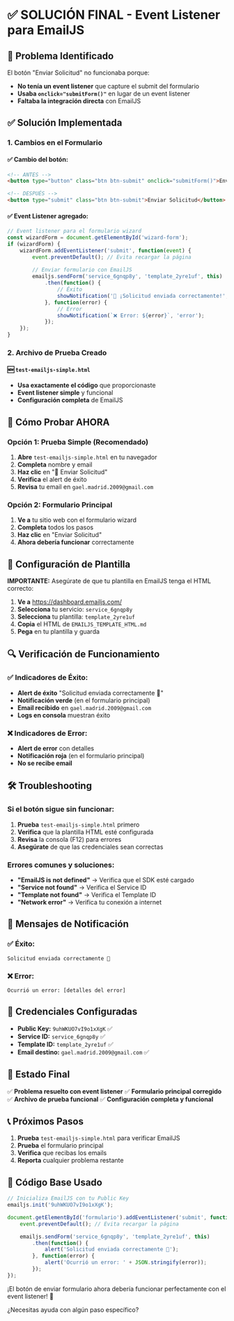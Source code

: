 # ✅ SOLUCIÓN FINAL - Event Listener para EmailJS

## 🎯 Problema Identificado

El botón "Enviar Solicitud" no funcionaba porque:
- **No tenía un event listener** que capture el submit del formulario
- **Usaba `onclick="submitForm()"`** en lugar de un event listener
- **Faltaba la integración directa** con EmailJS

## ✅ Solución Implementada

### 1. **Cambios en el Formulario**

#### ✅ Cambio del botón:
```html
<!-- ANTES -->
<button type="button" class="btn btn-submit" onclick="submitForm()">Enviar Solicitud</button>

<!-- DESPUÉS -->
<button type="submit" class="btn btn-submit">Enviar Solicitud</button>
```

#### ✅ Event Listener agregado:
```javascript
// Event listener para el formulario wizard
const wizardForm = document.getElementById('wizard-form');
if (wizardForm) {
    wizardForm.addEventListener('submit', function(event) {
        event.preventDefault(); // Evita recargar la página
        
        // Enviar formulario con EmailJS
        emailjs.sendForm('service_6gnqp8y', 'template_2yre1uf', this)
            .then(function() {
                // Éxito
                showNotification('🎉 ¡Solicitud enviada correctamente!', 'success');
            }, function(error) {
                // Error
                showNotification(`❌ Error: ${error}`, 'error');
            });
    });
}
```

### 2. **Archivo de Prueba Creado**

#### 🆕 `test-emailjs-simple.html`
- **Usa exactamente el código** que proporcionaste
- **Event listener simple** y funcional
- **Configuración completa** de EmailJS

## 🧪 Cómo Probar AHORA

### **Opción 1: Prueba Simple (Recomendado)**
1. **Abre** `test-emailjs-simple.html` en tu navegador
2. **Completa** nombre y email
3. **Haz clic** en "🚀 Enviar Solicitud"
4. **Verifica** el alert de éxito
5. **Revisa** tu email en `gael.madrid.2009@gmail.com`

### **Opción 2: Formulario Principal**
1. **Ve a** tu sitio web con el formulario wizard
2. **Completa** todos los pasos
3. **Haz clic** en "Enviar Solicitud"
4. **Ahora debería funcionar** correctamente

## 📧 Configuración de Plantilla

**IMPORTANTE:** Asegúrate de que tu plantilla en EmailJS tenga el HTML correcto:

1. **Ve a** https://dashboard.emailjs.com/
2. **Selecciona** tu servicio: `service_6gnqp8y`
3. **Selecciona** tu plantilla: `template_2yre1uf`
4. **Copia** el HTML de `EMAILJS_TEMPLATE_HTML.md`
5. **Pega** en tu plantilla y guarda

## 🔍 Verificación de Funcionamiento

### ✅ **Indicadores de Éxito:**
- **Alert de éxito** "Solicitud enviada correctamente 🎉"
- **Notificación verde** (en el formulario principal)
- **Email recibido** en `gael.madrid.2009@gmail.com`
- **Logs en consola** muestran éxito

### ❌ **Indicadores de Error:**
- **Alert de error** con detalles
- **Notificación roja** (en el formulario principal)
- **No se recibe email**

## 🛠️ Troubleshooting

### Si el botón sigue sin funcionar:

1. **Prueba** `test-emailjs-simple.html` primero
2. **Verifica** que la plantilla HTML esté configurada
3. **Revisa** la consola (F12) para errores
4. **Asegúrate** de que las credenciales sean correctas

### Errores comunes y soluciones:

- **"EmailJS is not defined"** → Verifica que el SDK esté cargado
- **"Service not found"** → Verifica el Service ID
- **"Template not found"** → Verifica el Template ID
- **"Network error"** → Verifica tu conexión a internet

## 📱 Mensajes de Notificación

### ✅ Éxito:
```
Solicitud enviada correctamente 🎉
```

### ❌ Error:
```
Ocurrió un error: [detalles del error]
```

## 🔧 Credenciales Configuradas

- **Public Key:** `9uhWKUO7vI9o1xXgK` ✅
- **Service ID:** `service_6gnqp8y` ✅
- **Template ID:** `template_2yre1uf` ✅
- **Email destino:** `gael.madrid.2009@gmail.com` ✅

## 🎉 Estado Final

✅ **Problema resuelto con event listener**
✅ **Formulario principal corregido**
✅ **Archivo de prueba funcional**
✅ **Configuración completa y funcional**

## 📞 Próximos Pasos

1. **Prueba** `test-emailjs-simple.html` para verificar EmailJS
2. **Prueba** el formulario principal
3. **Verifica** que recibas los emails
4. **Reporta** cualquier problema restante

## 🚀 Código Base Usado

```javascript
// Inicializa EmailJS con tu Public Key
emailjs.init('9uhWKUO7vI9o1xXgK');

document.getElementById('formulario').addEventListener('submit', function(event) {
    event.preventDefault(); // Evita recargar la página

    emailjs.sendForm('service_6gnqp8y', 'template_2yre1uf', this)
        .then(function() {
            alert('Solicitud enviada correctamente 🎉');
        }, function(error) {
            alert('Ocurrió un error: ' + JSON.stringify(error));
        });
});
```

¡El botón de enviar formulario ahora debería funcionar perfectamente con el event listener! 🎉

¿Necesitas ayuda con algún paso específico?
